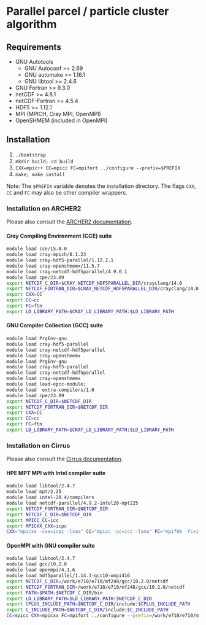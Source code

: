 # Parallel parcel / particle cluster algorithm

## Requirements
* GNU Autotools
    - GNU Autoconf >= 2.69
    - GNU automake >= 1.16.1
    - GNU libtool >= 2.4.6
* GNU Fortran >= 9.3.0
* netCDF >= 4.8.1
* netCDF-Fortran >= 4.5.4
* HDF5 >= 1.12.1
* MPI (MPICH, Cray MPI, OpenMPI)
* OpenSHMEM (included in OpenMPI)

## Installation
1. `./bootstrap`
2. `mkdir build; cd build`
3. `CXX=mpic++ CC=mpicc FC=mpifort ../configure --prefix=$PREFIX`
4. `make; make install`

Note: The `$PREFIX` variable denotes the installation directory. The flags `CXX`, `CC` and `FC` may also be other compiler wrappers.

### Installation on ARCHER2
Please also consult the [ARCHER2 documentation](https://docs.archer2.ac.uk).

#### Cray Compiling Environment (CCE) suite
```bash
module load cce/15.0.0
module load cray-mpich/8.1.23
module load cray-hdf5-parallel/1.12.2.1
module load cray-openshmemx/11.5.7
module load cray-netcdf-hdf5parallel/4.9.0.1
module load cpe/23.09
export NETCDF_C_DIR=$CRAY_NETCDF_HDF5PARALLEL_DIR/crayclang/14.0
export NETCDF_FORTRAN_DIR=$CRAY_NETCDF_HDF5PARALLEL_DIR/crayclang/14.0
export CXX=CC
export CC=cc
export FC=ftn
export LD_LIBRARY_PATH=$CRAY_LD_LIBRARY_PATH:$LD_LIBRARY_PATH
```

#### GNU Compiler Collection (GCC) suite
```bash
module load PrgEnv-gnu
module load cray-hdf5-parallel
module load cray-netcdf-hdf5parallel
module load cray-openshmemx
module load PrgEnv-gnu
module load cray-hdf5-parallel
module load cray-netcdf-hdf5parallel
module load cray-openshmemx
module load load-epcc-module;
module load  extra-compilers/1.0
module load cpe/23.09
export NETCDF_C_DIR=$NETCDF_DIR
export NETCDF_FORTRAN_DIR=$NETCDF_DIR
export CXX=CC
export CC=cc
export FC=ftn
export LD_LIBRARY_PATH=$CRAY_LD_LIBRARY_PATH:$LD_LIBRARY_PATH
```


### Installation on Cirrus
Please also consult the [Cirrus documentation](https://docs.cirrus.ac.uk/user-guide/development/).

#### HPE MPT MPI with Intel compiler suite
```bash
module load libtool/2.4.7
module load mpt/2.25
module load intel-20.4/compilers
module load netcdf-parallel/4.9.2-intel20-mpt225
export NETCDF_FORTRAN_DIR=$NETCDF_DIR
export NETCDF_C_DIR=$NETCDF_DIR
export MPICC_CC=icc
export MPICXX_CXX=icpc
CXX="mpicxx -cxx=icpc -lsma" CC="mpicc -cc=icc -lsma" FC="mpif08 -fc=ifort -lsma" ../configure --prefix=$PREFIX
```

<!-- #### Intel MPI with Intel compiler suite
```bash
module load intel-20.4/mpi
module load intel-20.4/compilers
module load netcdf-parallel/4.9.2-intel20-impi20
export NETCDF_C_DIR=$NETCDF_DIR
export NETCDF_FORTRAN_DIR=$NETCDF_DIR
CXX=mpiicpc CC=mpiicc FC=mpiifort ../configure
```
-->

#### OpenMPI with GNU compiler suite
```bash
module load libtool/2.4.7
module load gcc/10.2.0
module load openmpi/4.1.6
module load hdf5parallel/1.14.3-gcc10-ompi416
export NETCDF_C_DIR=/work/e710/e710/mf248/gcc/10.2.0/netcdf
export NETCDF_FORTRAN_DIR=/work/e710/e710/mf248/gcc/10.2.0/netcdf
export PATH=$PATH:$NETCDF_C_DIR/bin
export LD_LIBRARY_PATH=$LD_LIBRARY_PATH:$NETCDF_C_DIR
export CPLUS_INCLUDE_PATH=$NETCDF_C_DIR/include:$CPLUS_INCLUDE_PATH
export C_INCLUDE_PATH=$NETCDF_C_DIR/include:$C_INCLUDE_PATH
CC=mpicc CXX=mpicxx FC=mpifort ../configure --prefix=/work/e710/e710/mf248/gnu
```
